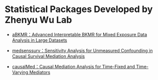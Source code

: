 
<!-- README.md is generated from README.Rmd. Please edit that file -->
<!-- badges: start -->
<!-- badges: end -->

# Statistical Packages Developed by Zhenyu Wu Lab

- [aBKMR：Advanced Interpretable BKMR for Mixed Exposure Data Analysis
  in Large Datasets](https://github.com/Guo-yi-y/A-BKMR)

- [medsenssurv：Sensitivity Analysis for Unmeasured Confounding in
  Causal Survival Mediation
  Analysis](https://github.com/Guo-yi-y/medsenssurv)

- [causalMed：Causal Mediation Analysis for Time-Fixed and Time-Varying
  Mediators](https://github.com/adayim/causalMed/tree/dev)
